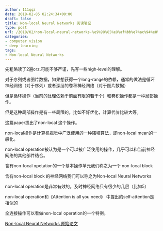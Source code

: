 ```yaml
---
author: 111qqz
date: 2018-02-05 02:24:34+00:00
draft: false
title: Non-local Neural Networks 阅读笔记
type: post
url: /2018/02/non-local-neural-networks-%e9%98%85%e8%af%bb%e7%ac%94%e8%ae%b0/
categories:
- computer vision
- deep-learning
tags:
- Non-local Neural Networks
---
```


先粗略读了2遍orz.可能不够严谨，先写一些high-level的理解。

对于序列或者图片数据，如果想获得一个long-range的依赖，通常的做法是循环神经网络（对于序列）或者深层的卷积神经网络（对于图片数据）

但是循环操作（当前的处理依赖于前面有限的若干个）和卷积操作都是一种局部操作。

但是这种局部操作是有一些局限的，比如不好优化，计算代价比较大等。

这篇paper提出了non-local 这个操作。

non-local操作是计算机视觉中广泛使用的一种降噪算法，即non-local mean的一般化。

non-local operation被认为是一个可以被广泛使用的操作，几乎可以和当前神经网络的其他部件结合。

含有non-local opetation的一个基本操作单元我们称之为一个 non-local block

含有non-local block 的神经网络我们可以称之为Non-local Neural Networks

non-local operation是非常有效的，及时神经网络只有很少的几层（比如5）

non-local operation和《Attention is all you need》 中提出的self-attention是相似的

全连接操作可以看做non-local operation的一个特例。

[Non-local Neural Networks 原始论文](https://drive.google.com/open?id=1c99OEFGyByLju8Jh1eYWUA2njiyhcc5C)
